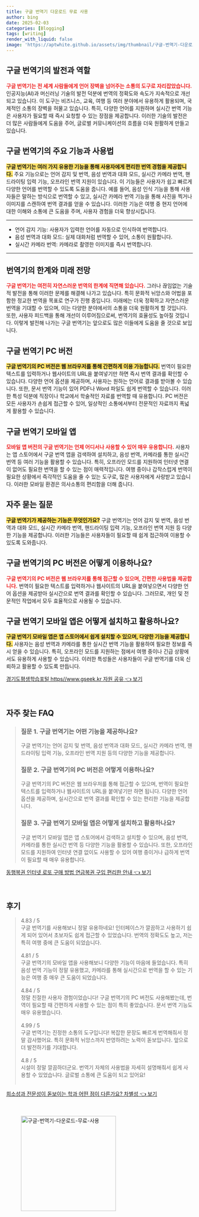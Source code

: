```yaml
---
title: 구글 번역기 다운로드 무료 사용
author: bing
date: 2025-02-03
categories: [Blogging]
tags: [writing]
render_with_liquid: false
image: 'https://aptwhite.github.io/assets/img/thumbnail/구글-번역기-다운로드-무료-사용.webp'
---
```



<h2 id='구글_번역기의_발전과_역할'>구글 번역기의 발전과 역할</h2>

<p><b><span style="color: #ee2323;">구글 번역기는 전 세계 사람들에게 언어 장벽을 넘어주는 소통의 도구로 자리잡았습니다.</span></b> 인공지능(AI)과 머신러닝 기술의 발전 덕분에 번역의 정확도와 속도가 지속적으로 개선되고 있습니다. 이 도구는 비즈니스, 교육, 여행 등 여러 분야에서 유용하게 활용되며, 국제적인 소통의 장벽을 허물고 있습니다. 특히, 다양한 언어를 지원하며 실시간 번역 기능은 사용자가 필요할 때 즉시 요청할 수 있는 장점을 제공합니다. 이러한 기술의 발전은 더 많은 사람들에게 도움을 주어, 글로벌 커뮤니케이션의 흐름을 더욱 원활하게 만들고 있습니다.</p>

<h2 id='주요_기능과_사용법'>구글 번역기의 주요 기능과 사용법</h2>

<p><b><span style="background-color: #ffe066;">구글 번역기는 여러 가지 유용한 기능을 통해 사용자에게 편리한 번역 경험을 제공합니다.</span></b> 주요 기능으로는 언어 감지 및 번역, 음성 번역과 대화 모드, 실시간 카메라 번역, 핸드라이팅 입력 기능, 오프라인 번역 지원이 있습니다. 이 기능들은 사용자가 쉽고 빠르게 다양한 언어를 번역할 수 있도록 도움을 줍니다. 예를 들어, 음성 인식 기능을 통해 사용자들은 말하는 방식으로 번역할 수 있고, 실시간 카메라 번역 기능을 통해 사진을 찍거나 이미지를 스캔하여 번역 결과를 얻을 수 있습니다. 이러한 기능은 여행 중 현지 언어에 대한 이해와 소통에 큰 도움을 주며, 사용자 경험을 더욱 향상시킵니다.</p>

<hr />

<ul>
    <li>언어 감지 기능: 사용자가 입력한 언어를 자동으로 인식하여 번역합니다.</li>
    <li>음성 번역과 대화 모드: 실제 대화처럼 번역할 수 있어, 소통이 원활합니다.</li>
    <li>실시간 카메라 번역: 카메라로 촬영한 이미지를 즉시 번역합니다.</li>
</ul>

<hr />

<h2 id='한계와_미래_전망'>번역기의 한계와 미래 전망</h2>

<p><b><span style="color: #ee2323;">구글 번역기는 여전히 자연스러운 번역의 한계에 직면해 있습니다.</span></b> 그러나 끊임없는 기술적 발전을 통해 이러한 문제를 해결해 나가고 있습니다. 특히 문화적 뉘앙스와 어법을 포함한 정교한 번역을 목표로 연구가 진행 중입니다. 미래에는 더욱 정확하고 자연스러운 번역을 기대할 수 있으며, 이는 다양한 분야에서의 소통을 더욱 원활하게 할 것입니다. 또한, 사용자 피드백을 통해 개선이 이루어짐으로써, 번역기의 효율성도 높아질 것입니다. 이렇게 발전해 나가는 구글 번역기는 앞으로도 많은 이들에게 도움을 줄 것으로 보입니다.</p>

<h2 id='구글_번역기_PC버전'>구글 번역기 PC 버전</h2>

<p><b><span style="background-color: #ffe066;">구글 번역기의 PC 버전은 웹 브라우저를 통해 간편하게 이용 가능합니다.</span></b> 번역이 필요한 텍스트를 입력하거나 웹사이트의 URL을 붙여넣기만 하면 즉시 번역 결과를 확인할 수 있습니다. 다양한 언어 옵션을 제공하며, 사용자는 원하는 언어로 결과를 받아볼 수 있습니다. 또한, 문서 번역 기능이 있어 PDF나 Word 파일도 쉽게 번역할 수 있습니다. 이러한 특성 덕분에 직장이나 학교에서 학술적인 자료를 번역할 때 유용합니다. PC 버전은 모든 사용자가 손쉽게 접근할 수 있어, 일상적인 소통에서부터 전문적인 자료까지 폭넓게 활용할 수 있습니다.</p>

<h2 id='구글_번역기_모바일_앱'>구글 번역기 모바일 앱</h2>

<p><b><span style="color: #ee2323;">모바일 앱 버전의 구글 번역기는 언제 어디서나 사용할 수 있어 매우 유용합니다.</span></b> 사용자는 앱 스토어에서 구글 번역 앱을 검색하여 설치하고, 음성 번역, 카메라를 통한 실시간 번역 등 여러 기능을 활용할 수 있습니다. 특히, 오프라인 모드를 지원하여 인터넷 연결이 없어도 필요한 번역을 할 수 있는 점이 매력적입니다. 여행 중이나 갑작스럽게 번역이 필요한 상황에서 즉각적인 도움을 줄 수 있는 도구로, 많은 사용자에게 사랑받고 있습니다. 이러한 모바일 환경은 의사소통의 편리함을 더해 줍니다.</p>

<h2 id='자주_묻는_질문'>자주 묻는 질문</h2>

<p><b><span style="background-color: #ffe066;">구글 번역기가 제공하는 기능은 무엇인가요?</span></b> 구글 번역기는 언어 감지 및 번역, 음성 번역과 대화 모드, 실시간 카메라 번역, 핸드라이팅 입력 기능, 오프라인 번역 지원 등 다양한 기능을 제공합니다. 이러한 기능들은 사용자들이 필요할 때 쉽게 접근하여 이용할 수 있도록 도와줍니다.</p>

<h2 id='PC버전_이용법'>구글 번역기의 PC 버전은 어떻게 이용하나요?</h2>

<p><b><span style="color: #ee2323;">구글 번역기의 PC 버전은 웹 브라우저를 통해 접근할 수 있으며, 간편한 사용법을 제공합니다.</span></b> 번역이 필요한 텍스트를 입력하거나 웹사이트의 URL을 붙여넣으면서 다양한 언어 옵션을 제공받아 실시간으로 번역 결과를 확인할 수 있습니다. 그러므로, 개인 및 전문적인 작업에서 모두 효율적으로 사용될 수 있습니다.</p>

<h2 id='모바일_앱_설치와_활용'>구글 번역기 모바일 앱은 어떻게 설치하고 활용하나요?</h2>

<p><b><span style="background-color: #ffe066;">구글 번역기 모바일 앱은 앱 스토어에서 쉽게 설치할 수 있으며, 다양한 기능을 제공합니다.</span></b> 사용자는 음성 번역과 카메라를 통한 실시간 번역 기능을 활용하여 필요한 정보를 즉시 얻을 수 있습니다. 특히, 오프라인 모드를 지원하는 점에서 여행 중이나 긴급 상황에서도 유용하게 사용할 수 있습니다. 이러한 특성들은 사용자들이 구글 번역기를 더욱 신뢰하고 활용할 수 있도록 만듭니다.</p>


<p><a class="click-button" title="경기도평생학습포털 https//www.gseek.kr 자원 공유" href="https://aptwhite.github.io/posts/%EA%B2%BD%EA%B8%B0%EB%8F%84%ED%8F%89%EC%83%9D%ED%95%99%EC%8A%B5%ED%8F%AC%ED%84%B8-httpswww.gseek.kr-%EC%9E%90%EC%9B%90-%EA%B3%B5%EC%9C%A0/" rel="dofollow">경기도평생학습포털 https//www.gseek.kr 자원 공유 👈 보기</a></p><br>
<h2 id='자주_찾는_FAQ'>자주 찾는 FAQ</h2>
<div itemscope="" itemtype="https://schema.org/FAQPage">
<blockquote>
<div itemscope="" itemprop="mainEntity" itemtype="https://schema.org/Question">
<h3 itemprop="name">질문 1. 구글 번역기는 어떤 기능을 제공하나요?</h3>
<div itemscope="" itemprop="acceptedAnswer" itemtype="https://schema.org/Answer">
<span itemprop="text">
<p>구글 번역기는 언어 감지 및 번역, 음성 번역과 대화 모드, 실시간 카메라 번역, 핸드라이팅 입력 기능, 오프라인 번역 지원 등의 다양한 기능을 제공합니다.</p>
</span>
</div>
</div>
<div itemscope="" itemprop="mainEntity" itemtype="https://schema.org/Question">
<h3 itemprop="name">질문 2. 구글 번역기의 PC 버전은 어떻게 이용하나요?</h3>
<div itemscope="" itemprop="acceptedAnswer" itemtype="https://schema.org/Answer">
<span itemprop="text">
<p>구글 번역기의 PC 버전은 웹 브라우저를 통해 접근할 수 있으며, 번역이 필요한 텍스트를 입력하거나 웹사이트의 URL을 붙여넣기만 하면 됩니다. 다양한 언어 옵션을 제공하며, 실시간으로 번역 결과를 확인할 수 있는 편리한 기능을 제공합니다.</p>
</span>
</div>
</div>
<div itemscope="" itemprop="mainEntity" itemtype="https://schema.org/Question">
<h3 itemprop="name">질문 3. 구글 번역기 모바일 앱은 어떻게 설치하고 활용하나요?</h3>
<div itemscope="" itemprop="acceptedAnswer" itemtype="https://schema.org/Answer">
<span itemprop="text">
<p>구글 번역기 모바일 앱은 앱 스토어에서 검색하고 설치할 수 있으며, 음성 번역, 카메라를 통한 실시간 번역 등 다양한 기능을 활용할 수 있습니다. 또한, 오프라인 모드를 지원하여 인터넷 연결 없이도 사용할 수 있어 여행 중이거나 급하게 번역이 필요할 때 매우 유용합니다.</p>
</span>
</div>
</div>
</blockquote>
</div>
<p><a class="click-button" title="동행복권 인터넷 로또 구매 방법 연금복권 구입 편리한 안내" href="https://aptwhite.github.io/posts/%EB%8F%99%ED%96%89%EB%B3%B5%EA%B6%8C-%EC%9D%B8%ED%84%B0%EB%84%B7-%EB%A1%9C%EB%98%90-%EA%B5%AC%EB%A7%A4-%EB%B0%A9%EB%B2%95-%EC%97%B0%EA%B8%88%EB%B3%B5%EA%B6%8C-%EA%B5%AC%EC%9E%85-%ED%8E%B8%EB%A6%AC%ED%95%9C-%EC%95%88%EB%82%B4/" rel="dofollow">동행복권 인터넷 로또 구매 방법 연금복권 구입 편리한 안내 👈 보기</a></p><br>
<h2 id='후기'>후기</h2>
<div itemscope itemtype="https://schema.org/Product">
  <blockquote>
  <div itemprop="review" itemscope itemtype="https://schema.org/Review">
      <div itemprop="reviewRating" itemscope itemtype="https://schema.org/Rating"> <span itemprop="ratingValue">4.83</span> / <span itemprop="bestRating">5</span> </div>
      <span itemprop="reviewBody">구글 번역기를 사용해보니 정말 유용하네요! 인터페이스가 깔끔하고 사용하기 쉽게 되어 있어서 초보자도 쉽게 접근할 수 있었습니다. 번역의 정확도도 높고, 저는 특히 여행 중에 큰 도움이 되었습니다.</span>
  </div>
  <br>
  <div itemprop="review" itemscope itemtype="https://schema.org/Review">
      <div itemprop="reviewRating" itemscope itemtype="https://schema.org/Rating"> <span itemprop="ratingValue">4.81</span> / <span itemprop="bestRating">5</span> </div>
      <span itemprop="reviewBody">구글 번역기의 모바일 앱을 사용해보니 다양한 기능이 마음에 들었습니다. 특히 음성 번역 기능이 정말 유용했고, 카메라를 통해 실시간으로 번역을 할 수 있는 기능은 여행 중 매우 큰 도움이 되었습니다.</span>
  </div>
  <br>
  <div itemprop="review" itemscope itemtype="https://schema.org/Review">
      <div itemprop="reviewRating" itemscope itemtype="https://schema.org/Rating"> <span itemprop="ratingValue">4.84</span> / <span itemprop="bestRating">5</span> </div>
      <span itemprop="reviewBody">정말 친절한 사용자 경험이었습니다! 구글 번역기의 PC 버전도 사용해봤는데, 번역이 필요할 때 간편하게 사용할 수 있는 점이 특히 좋았습니다. 문서 번역 기능도 매우 유용했습니다.</span>
  </div>
  <br>
  <div itemprop="review" itemscope itemtype="https://schema.org/Review">
      <div itemprop="reviewRating" itemscope itemtype="https://schema.org/Rating"> <span itemprop="ratingValue">4.99</span> / <span itemprop="bestRating">5</span> </div>
      <span itemprop="reviewBody">구글 번역기는 진정한 소통의 도구입니다! 복잡한 문장도 빠르게 번역해줘서 정말 감사했어요. 특히 문화적 뉘앙스까지 반영하려는 노력이 돋보입니다. 앞으로 더 발전하기를 기대합니다.</span>
  </div>
  <br>
  <div itemprop="review" itemscope itemtype="https://schema.org/Review">
      <div itemprop="reviewRating" itemscope itemtype="https://schema.org/Rating"> <span itemprop="ratingValue">4.8</span> / <span itemprop="bestRating">5</span> </div>
      <span itemprop="reviewBody">시설이 정말 깔끔하더군요. 번역기 자체의 사용법을 자세히 설명해줘서 쉽게 사용할 수 있었습니다. 글로벌 소통에 큰 도움이 되고 있어요!</span>
  </div>
  <br>
  </blockquote>
</div>
<p><a class="click-button" title="희소성과 전문성이 돋보이는 학과 어떤 점이 다른가요? 차별성" href="https://aptwhite.github.io/posts/%ED%9D%AC%EC%86%8C%EC%84%B1%EA%B3%BC-%EC%A0%84%EB%AC%B8%EC%84%B1%EC%9D%B4-%EB%8F%8B%EB%B3%B4%EC%9D%B4%EB%8A%94-%ED%95%99%EA%B3%BC-%EC%96%B4%EB%96%A4-%EC%A0%90%EC%9D%B4-%EB%8B%A4%EB%A5%B8%EA%B0%80%EC%9A%94-%EC%B0%A8%EB%B3%84%EC%84%B1/" rel="dofollow">희소성과 전문성이 돋보이는 학과 어떤 점이 다른가요? 차별성 👈 보기</a></p><br>
<figure class="image"><img src="https://aptwhite.github.io/assets/img/thumbnail/구글-번역기-다운로드-무료-사용.webp" alt="구글-번역기-다운로드-무료-사용" width="256" height="256"></figure>